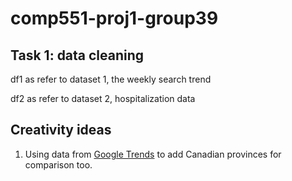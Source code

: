 # comp551-proj1-group39

## Task 1: data cleaning

df1 as refer to dataset 1, the weekly search trend

df2 as refer to dataset 2, hospitalization data

## Creativity ideas

1. Using data from [Google Trends](https://trends.google.com/trends/explore?geo=CA&q=Cough) to add Canadian provinces for comparison too.
